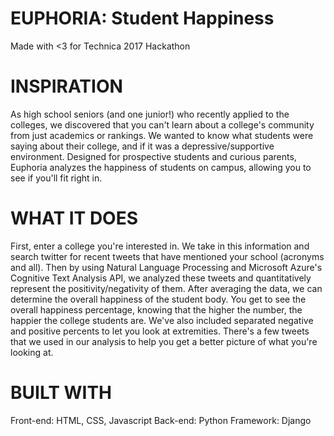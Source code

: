 # EUPHORIA: Student Happiness
Made with <3 for Technica 2017 Hackathon

# INSPIRATION
As high school seniors (and one junior!) who recently applied to the colleges, we discovered that you can't learn about a college's community from just academics or rankings. We wanted to know what students were saying about their college, and if it was a depressive/supportive environment. Designed for prospective students and curious parents, Euphoria analyzes the happiness of students on campus, allowing you to see if you'll fit right in.

# WHAT IT DOES 
First, enter a college you're interested in. We take in this information and search twitter for recent tweets that have mentioned your school (acronyms and all). Then by using Natural Language Processing and Microsoft Azure's Cognitive Text Analysis API, we analyzed these tweets and quantitatively represent the positivity/negativity of them. After averaging the data, we can determine the overall happiness of the student body. You get to see the overall happiness percentage, knowing that the higher the number, the happier the college students are. We've also included separated negative and positive percents to let you look at extremities. There's a few tweets that we used in our analysis to help you get a better picture of what you're looking at.

# BUILT WITH
Front-end: HTML, CSS, Javascript
Back-end: Python
Framework: Django
